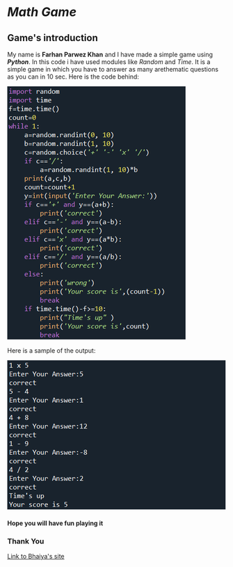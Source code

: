 # ***Math Game***
## Game's introduction
My name is **Farhan Parwez Khan** and I have made a simple game using ***Python***. In this code i have used modules like *Random* and *Time*.
It is a simple game in which you have to answer as many arethematic questions as you can in 10 sec.
Here is the code behind:

![codeimage1](code.png)

Here is a sample of the output:

![codeimage](coderunimage.png)
#### Hope you will have fun playing it
### Thank You
[Link to Bhaiya's site](https://Kaysan-Parwez-Khan.github.io/firstwebsite.github.io/README.md)

